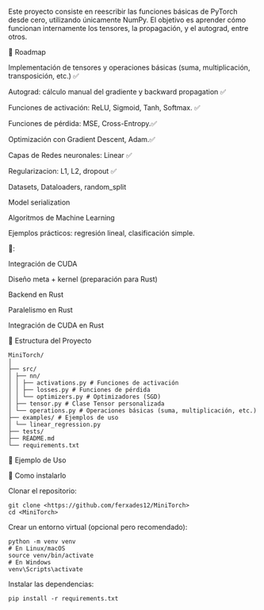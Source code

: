 Este proyecto consiste en reescribir las funciones básicas de PyTorch desde cero, utilizando únicamente NumPy. El objetivo es aprender cómo funcionan internamente los tensores, la propagación, y el autograd, entre otros.

🚀 Roadmap

Implementación de tensores y operaciones básicas (suma, multiplicación, transposición, etc.) ✅

Autograd: cálculo manual del gradiente y backward propagation ✅

Funciones de activación: ReLU, Sigmoid, Tanh, Softmax. ✅

Funciones de pérdida: MSE, Cross-Entropy.✅

Optimización con Gradient Descent, Adam.✅

Capas de Redes neuronales: Linear ✅

Regularizacion: L1, L2, dropout ✅

Datasets, Dataloaders, random_split

Model serialization

Algoritmos de Machine Learning

Ejemplos prácticos: regresión lineal, clasificación simple.

🚬:

Integración de CUDA

Diseño meta + kernel (preparación para Rust)

Backend en Rust

Paralelismo en Rust

Integración de CUDA en Rust


📂 Estructura del Proyecto<br>
```
MiniTorch/
│
├── src/
│ ├── nn/
│ │ ├── activations.py # Funciones de activación
│ │ ├── losses.py # Funciones de pérdida
│ │ └── optimizers.py # Optimizadores (SGD)
│ ├── tensor.py # Clase Tensor personalizada
│ └── operations.py # Operaciones básicas (suma, multiplicación, etc.)
├── examples/ # Ejemplos de uso
│ └── linear_regression.py
├── tests/
├── README.md
└── requirements.txt
```
📝 Ejemplo de Uso


📌 Como instalarlo

Clonar el repositorio:
```
git clone <https://github.com/ferxades12/MiniTorch>
cd <MiniTorch>
```
Crear un entorno virtual (opcional pero recomendado):

```
python -m venv venv
# En Linux/macOS
source venv/bin/activate
# En Windows
venv\Scripts\activate
```

Instalar las dependencias:
```
pip install -r requirements.txt
```

